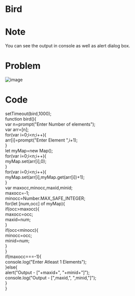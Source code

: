 # Bird
# Note
You can see the output in console as well as alert dialog box.   
# Problem
![image](https://user-images.githubusercontent.com/44205030/112805536-51afcc80-9093-11eb-9379-70b6260074ba.png)   
# Code
setTimeout(bird,1000);   
function bird(){   
    var n=prompt("Enter Number of elements");   
var arr=[n];   
for(var i=0;i<n;i++){   
    arr[i]=prompt("Enter Element ",i+1);   
}   
let myMap=new Map();    
for(var i=0;i<n;i++){   
    myMap.set(arr[i],0);   
}   
for(var i=0;i<n;i++){   
    myMap.set(arr[i],myMap.get(arr[i])+1);   
}   
var maxocc,minocc,maxid,minid;   
maxocc=-1;   
minocc=Number.MAX_SAFE_INTEGER;   
for(let [num,occ] of myMap){   
    if(occ>maxocc){   
        maxocc=occ;   
        maxid=num;   
    }   
    if(occ<minocc){   
        minocc=occ;   
        minid=num;   
    }   
}   
if(maxocc===-1){   
    console.log("Enter Atleast 1 Elements");   
}else{   
    alert("Output - ["+maxid+", "+minid+"]");   
    console.log("Output - [",maxid,", ",minid,"]");   
}   
}   
